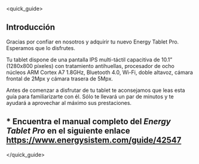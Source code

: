 <quick_guide>

## Introducción

Gracias por confiar en nosotros y adquirir tu nuevo Energy Tablet Pro. Esperamos que lo disfrutes.

Tu tablet dispone de una pantalla IPS multi-táctil capacitiva de 10.1” (1280x800 píxeles) con tratamiento antihuellas, procesador de ocho núcleos ARM Cortex A7 1.8GHz, Bluetooth 4.0, Wi-Fi, doble altavoz, cámara frontal de 2Mpx y cámara trasera de 5Mpx. 

Antes de comenzar a disfrutar de tu tablet te aconsejamos que leas esta guía para familiarizarte con él. Sólo te llevará un par de minutos y te ayudará a aprovechar al máximo sus prestaciones.

## <unique> * Encuentra el manual completo del *Energy Tablet Pro* en el siguiente enlace https://www.energysistem.com/guide/42547 </unique>

</quick_guide>
